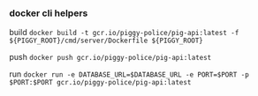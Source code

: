 ### docker cli helpers 

build `docker build -t gcr.io/piggy-police/pig-api:latest -f ${PIGGY_ROOT}/cmd/server/Dockerfile ${PIGGY_ROOT}`

push `docker push gcr.io/piggy-police/pig-api:latest`

run `docker run -e DATABASE_URL=$DATABASE_URL -e PORT=$PORT -p $PORT:$PORT gcr.io/piggy-police/pig-api:latest`